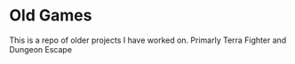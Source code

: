 # Old Games

This is a repo of older projects I have worked on. Primarly Terra Fighter and Dungeon Escape
